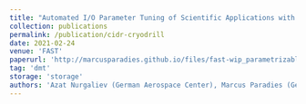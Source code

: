 ```yaml
---
title: "Automated I/O Parameter Tuning of Scientific Applications with Parametrizable Workload Replays"
collection: publications
permalink: /publication/cidr-cryodrill
date: 2021-02-24
venue: 'FAST'
paperurl: 'http://marcusparadies.github.io/files/fast-wip_parametrizable_workload_replays.pdf'
tag: 'dmt'
storage: 'storage'
authors: 'Azat Nurgaliev (German Aerospace Center), Marcus Paradies (German Aerospace Center)'
---
```

